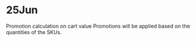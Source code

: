 # 25Jun
Promotion calculation on cart value
Promotions will be applied based on the quantities of the SKUs.
